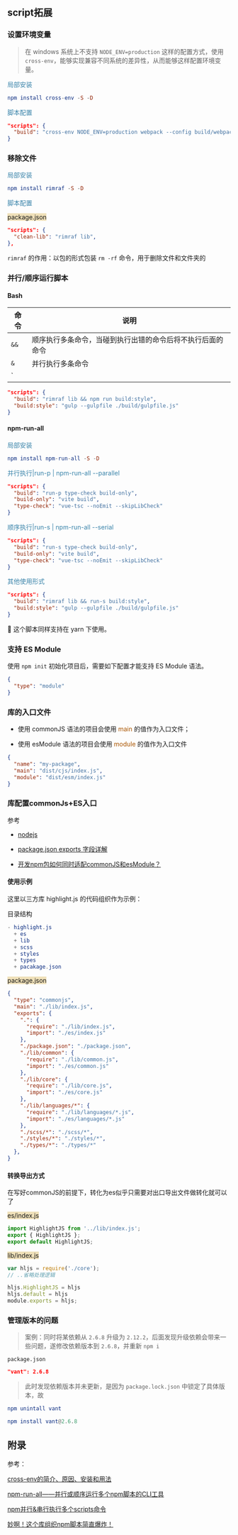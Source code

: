 ## script拓展

### 设置环境变量

> 在 windows 系统上不支持 `NODE_ENV=production` 这样的配置方式，使用 `cross-env`，能够实现兼容不同系统的差异性，从而能够这样配置环境变量。

<span style="color: #3a84aa">局部安装</span>

```elm
npm install cross-env -S -D
```

<span style="color: #3a84aa">脚本配置</span>

```json
"scripts": {
  "build": "cross-env NODE_ENV=production webpack --config build/webpack.config.js"
}
```



### 移除文件

<span style="color: #3a84aa">局部安装</span>

```elm
npm install rimraf -S -D
```

<span style="color: #3a84aa">脚本配置</span>

<span style="backGround: #efe0b9">package.json</span>

```json
"scripts": {
  "clean-lib": "rimraf lib",
},
```

`rimraf` 的作用：以包的形式包装 `rm -rf` 命令，用于删除文件和文件夹的



### 并行/顺序运行脚本

#### Bash

| 命令 | 说明                                                       |
| ---- | ---------------------------------------------------------- |
| `&&` | 顺序执行多条命令，当碰到执行出错的命令后将不执行后面的命令 |
| `&`  | 并行执行多条命令                                           |
| `||` | 顺序执行多条命令，当碰到执行正确的命令后将不执行后面的命令 |

```json
"scripts": {
  "build": "rimraf lib && npm run build:style",
  "build:style": "gulp --gulpfile ./build/gulpfile.js"
}
```



#### npm-run-all

<span style="color: #3a84aa">局部安装</span>

```elm
npm install npm-run-all -S -D
```

<span style="color: #3a84aa">并行执行|run-p | npm-run-all --parallel</span>

```json
"scripts": {
  "build": "run-p type-check build-only",
  "build-only": "vite build",
  "type-check": "vue-tsc --noEmit --skipLibCheck"
}
```

<span style="color: #3a84aa">顺序执行|run-s | npm-run-all --serial</span>

```json
"scripts": {
  "build": "run-s type-check build-only",
  "build-only": "vite build",
  "type-check": "vue-tsc --noEmit --skipLibCheck"
}
```

<span style="color: #3a84aa">其他使用形式</span>

```json
"scripts": {
  "build": "rimraf lib && run-s build:style",
  "build:style": "gulp --gulpfile ./build/gulpfile.js"
}
```

:turtle: 这个脚本同样支持在 yarn 下使用。



### 支持 ES Module

使用 `npm init` 初始化项目后，需要如下配置才能支持 ES Module 语法。

```json
{
  "type": "module"
}
```



### 库的入口文件

- 使用 commonJS 语法的项目会使用 <span style="color: #a50">main</span> 的值作为入口文件；

- 使用 esModule 语法的项目会使用 <span style="color: #a50">module</span> 的值作为入口文件

```json
{
  "name": "my-package",
  "main": "dist/cjs/index.js",
  "module": "dist/esm/index.js"
} 
```



### 库配置commonJs+ES入口

参考

- [nodejs](https://nodejs.org/api/packages.html#packages_writing_dual_packages_while_avoiding_or_minimizing_hazards)
- [package.json exports 字段详解](https://blog.csdn.net/qq_28827635/article/details/122504167)

- [开发npm包如何同时适配commonJS和esModule？](https://www.zhihu.com/question/573162476/answer/2822135746?utm_source=zhihu)



#### 使用示例

这里以三方库 highlight.js 的代码组织作为示例：

目录结构

```elm
- highlight.js
  + es
  + lib
  + scss
  + styles
  + types
  + pacakage.json
```

<span style="backGround: #efe0b9">package.json</span>

```json
{
  "type": "commonjs",
  "main": "./lib/index.js",
  "exports": {
    ".": {
      "require": "./lib/index.js",
      "import": "./es/index.js"
    },
    "./package.json": "./package.json",
    "./lib/common": {
      "require": "./lib/common.js",
      "import": "./es/common.js"
    },
    "./lib/core": {
      "require": "./lib/core.js",
      "import": "./es/core.js"
    },
    "./lib/languages/*": {
      "require": "./lib/languages/*.js",
      "import": "./es/languages/*.js"
    },
    "./scss/*": "./scss/*",
    "./styles/*": "./styles/*",
    "./types/*": "./types/*"
  },
}
```



#### 转换导出方式

在写好commonJS的前提下，转化为es似乎只需要对出口导出文件做转化就可以了

<span style="backGround: #efe0b9">es/index.js</span>

```javascript
import HighlightJS from '../lib/index.js';
export { HighlightJS };
export default HighlightJS;
```

<span style="backGround: #efe0b9">lib/index.js</span>

```javascript
var hljs = require('./core');
// ..省略处理逻辑

hljs.HighlightJS = hljs
hljs.default = hljs
module.exports = hljs;
```



### 管理版本的问题

> 案例：同时将某依赖从 `2.6.8` 升级为 `2.12.2`，后面发现升级依赖会带来一些问题，遂修改依赖版本到 `2.6.8`，并重新 `npm i`

`package.json`

```json
"vant": 2.6.8
```

> 此时发现依赖版本并未更新，是因为 `package.lock.json` 中锁定了具体版本，故

```elm
npm unintall vant
```

```elm
npm install vant@2.6.8
```





## 附录

参考：

[cross-env的简介、原因、安装和用法](https://blog.csdn.net/weixin_45249263/article/details/123719280)

[npm-run-all——并行或顺序运行多个npm脚本的CLI工具](https://www.jianshu.com/p/4ccff715a6a9)

[npm并行&串行执行多个scripts命令](https://zhuanlan.zhihu.com/p/137993627)

[妙啊！这个库组织npm脚本简直爆炸！](https://blog.csdn.net/web22050702/article/details/125983954)
